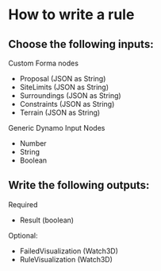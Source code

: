 # How to write a rule

## Choose the following inputs:

Custom Forma nodes
- Proposal (JSON as String)
- SiteLimits (JSON as String)
- Surroundings (JSON as String)
- Constraints (JSON as String)
- Terrain (JSON as String)

Generic Dynamo Input Nodes
 - Number
 - String
 - Boolean

## Write the following outputs:

Required
 - Result (boolean)

Optional:
 - FailedVisualization (Watch3D)
 - RuleVisualization (Watch3D)
